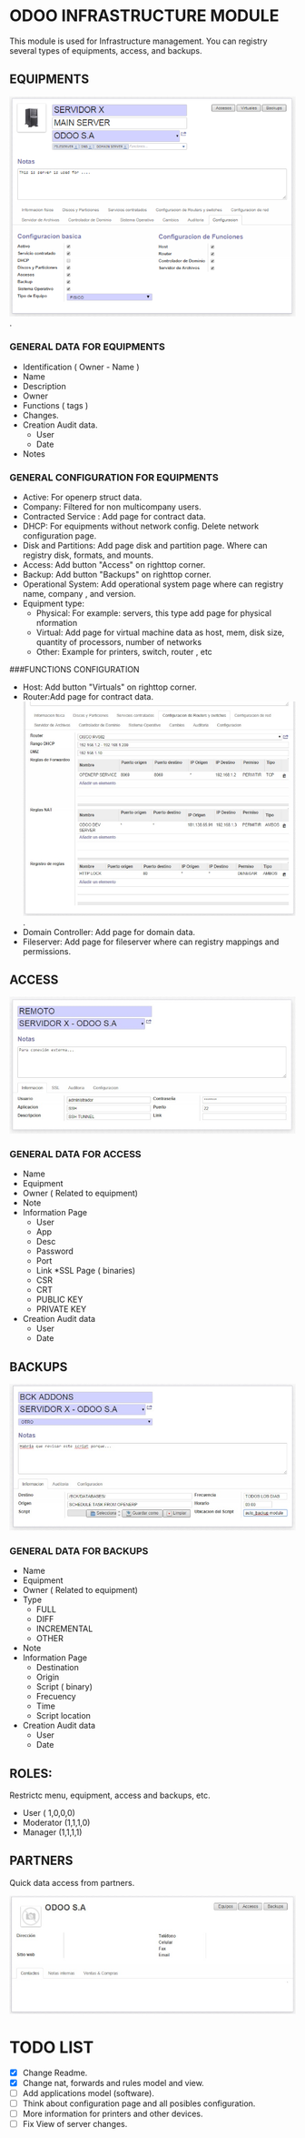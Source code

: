 # ODOO INFRASTRUCTURE MODULE

This module is used for Infrastructure management. You can registry several types of equipments, access, and backups. 


## EQUIPMENTS

![Alt Text](/docs/img/server_example.jpg?raw=true "Server Example").

### GENERAL DATA FOR EQUIPMENTS
* Identification ( Owner - Name )
* Name
* Description
* Owner
* Functions ( tags )
* Changes.
* Creation Audit data.
  * User
  * Date
* Notes

### GENERAL CONFIGURATION FOR EQUIPMENTS
* Active: For openerp struct data.
* Company: Filtered for non multicompany users.
* Contracted Service : Add page for contract data.
* DHCP: For equipments without network config. Delete network configuration page.
* Disk and Partitions: Add page disk and partition page. Where can registry disk, formats, and mounts.
* Access: Add button "Access" on righttop corner. 
* Backup: Add button "Backups" on righttop corner.
* Operational System: Add operational system page where can registry name, company , and version.
* Equipment type:
  * Physical: For example: servers, this type add page for physical nformation
  * Virtual: Add page for virtual machine data as host, mem, disk size, quantity of processors, number of networks
  * Other: Example for printers, switch, router , etc


###FUNCTIONS CONFIGURATION

* Host: Add button "Virtuals" on righttop corner. 
* Router:Add page for contract data.
![Alt text](/docs/img/router_example.jpg?raw=true "Router Example").
* Domain Controller: Add page for domain data.
* Fileserver: Add page for fileserver where can registry mappings and permissions.


## ACCESS

![Alt text](/docs/img/access_example.jpg?raw=true "Access Example")

### GENERAL DATA FOR ACCESS
* Name
* Equipment
* Owner ( Related to equipment)
* Note
* Information Page
  * User
  * App
  * Desc
  * Password
  * Port
  * Link
*SSL Page ( binaries)
  * CSR 
  * CRT
  * PUBLIC KEY
  * PRIVATE KEY
* Creation Audit data
  * User
  * Date


## BACKUPS

![Alt text](/docs/img/backup_example.jpg?raw=true "Backup Example")	

### GENERAL DATA FOR BACKUPS
* Name
* Equipment
* Owner ( Related to equipment)
* Type
  * FULL
  * DIFF
  * INCREMENTAL
  * OTHER
* Note
* Information Page
  * Destination
  * Origin
  * Script ( binary)
  * Frecuency
  * Time
  * Script location
* Creation Audit data
  * User
  * Date


## ROLES:
Restrictc menu, equipment, access and backups, etc.
* User ( 1,0,0,0)
* Moderator (1,1,1,0)
* Manager (1,1,1,1)
      
## PARTNERS
Quick data access from partners.

![Alt text](/docs/img/partner_example.jpg?raw=true "Partner Example")


# TODO LIST
- [x] Change Readme.
- [x] Change nat, forwards and rules model and view.
- [ ] Add applications model (software).
- [ ] Think about configuration page and all posibles configuration.
- [ ] More information for printers and other devices.
- [ ] Fix View of server changes.
